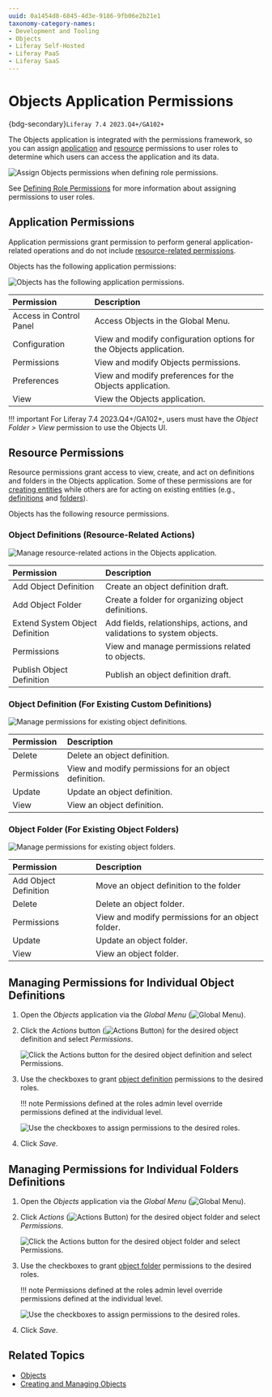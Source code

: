 ```yaml
---
uuid: 0a1454d8-6845-4d3e-9186-9fb06e2b21e1
taxonomy-category-names:
- Development and Tooling
- Objects
- Liferay Self-Hosted
- Liferay PaaS
- Liferay SaaS
---
```

# Objects Application Permissions

{bdg-secondary}`Liferay 7.4 2023.Q4+/GA102+`

The Objects application is integrated with the permissions framework, so you can assign [application](#application-permissions) and [resource](#resource-permissions) permissions to user roles to determine which users can access the application and its data.

![Assign Objects permissions when defining role permissions.](./objects-application-permissions/images/01.png)

See [Defining Role Permissions](../../users-and-permissions/roles-and-permissions/defining-role-permissions.md) for more information about assigning permissions to user roles.

## Application Permissions

Application permissions grant permission to perform general application-related operations and do not include [resource-related permissions](#resource-permissions).

Objects has the following application permissions:

![Objects has the following application permissions.](./objects-application-permissions/images/02.png)

| Permission              | Description                                                        |
|:------------------------|:-------------------------------------------------------------------|
| Access in Control Panel | Access Objects in the Global Menu.                                 |
| Configuration           | View and modify configuration options for the Objects application. |
| Permissions             | View and modify Objects permissions.                               |
| Preferences             | View and modify preferences for the Objects application.           |
| View                    | View the Objects application.                                      |

!!! important
    For Liferay 7.4 2023.Q4+/GA102+, users must have the *Object Folder > View* permission to use the Objects UI. 

## Resource Permissions

Resource permissions grant access to view, create, and act on definitions and folders in the Objects application. Some of these permissions are for [creating entities](#object-definitions-resource-related-actions) while others are for acting on existing entities (e.g., [definitions](#object-definition-for-existing-custom-definitions) and [folders](#object-folder-for-existing-object-folders)).

Objects has the following resource permissions.

### Object Definitions (Resource-Related Actions)

![Manage resource-related actions in the Objects application.](./objects-application-permissions/images/03.png)

| Permission                      | Description                                                            |
|:--------------------------------|:-----------------------------------------------------------------------|
| Add Object Definition           | Create an object definition draft.                                     |
| Add Object Folder               | Create a folder for organizing object definitions.                     |
| Extend System Object Definition | Add fields, relationships, actions, and validations to system objects. |
| Permissions                     | View and manage permissions related to objects.                        |
| Publish Object Definition       | Publish an object definition draft.                                    |

### Object Definition (For Existing Custom Definitions)

![Manage permissions for existing object definitions.](./objects-application-permissions/images/04.png)

| Permission  | Description                                           |
|:------------|:------------------------------------------------------|
| Delete      | Delete an object definition.                          |
| Permissions | View and modify permissions for an object definition. |
| Update      | Update an object definition.                          |
| View        | View an object definition.                            |

### Object Folder (For Existing Object Folders)

![Manage permissions for existing object folders.](./objects-application-permissions/images/05.png)

| Permission            | Description                                       |
|:----------------------|:--------------------------------------------------|
| Add Object Definition | Move an object definition to the folder           |
| Delete                | Delete an object folder.                          |
| Permissions           | View and modify permissions for an object folder. |
| Update                | Update an object folder.                          |
| View                  | View an object folder.                            |

## Managing Permissions for Individual Object Definitions

1. Open the *Objects* application via the *Global Menu* (![Global Menu](../../images/icon-applications-menu.png)).

1. Click the *Actions* button (![Actions Button](../../images/icon-actions.png)) for the desired object definition and select *Permissions*.

   ![Click the Actions button for the desired object definition and select Permissions.](./objects-application-permissions/images/06.png)

1. Use the checkboxes to grant [object definition](#object-definition-for-existing-custom-definitions) permissions to the desired roles.

   !!! note
       Permissions defined at the roles admin level override permissions defined at the individual level.

   ![Use the checkboxes to assign permissions to the desired roles.](./objects-application-permissions/images/07.png)

1. Click *Save*.

## Managing Permissions for Individual Folders Definitions

1. Open the *Objects* application via the *Global Menu* (![Global Menu](../../images/icon-applications-menu.png)).

1. Click *Actions* (![Actions Button](../../images/icon-actions.png)) for the desired object folder and select *Permissions*.

   ![Click the Actions button for the desired object folder and select Permissions.](./objects-application-permissions/images/08.png)

1. Use the checkboxes to grant [object folder](#object-folder-for-existing-object-folders) permissions to the desired roles.

   !!! note
       Permissions defined at the roles admin level override permissions defined at the individual level.

   ![Use the checkboxes to assign permissions to the desired roles.](./objects-application-permissions/images/09.png)

1. Click *Save*.

## Related Topics

* [Objects](../objects.md)
* [Creating and Managing Objects](./creating-and-managing-objects.md)
